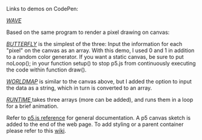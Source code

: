 Links to demos on CodePen:

[_WAVE_](https://codepen.io/TWAIN/full/34b89043add9e24eef06c6c485d5ac2d/)

Based on the same program to render a pixel drawing on canvas:

[_BUTTERFLY_](https://codepen.io/TWAIN/full/960fc34052f2664c214be13b0a160c45/) is the simplest of the three: Input the information for each "pixel" on the canvas as an array. With this demo, I used 0 and 1 in addition to a random color generator. If you want a static canvas, be sure to put noLoop(); in your function setup() to stop p5.js from continuously executing the code within function draw().

[_WORLDMAP_](https://codepen.io/TWAIN/full/dvdQgx/) is similar to the canvas above, but I added the option to input the data as a string, which in turn is converted to an array. 

[_RUNTIME_ ](https://codepen.io/TWAIN/full/00e89cbe39489e7f088be9a91a6ed413/) takes three arrays (more can be added), and runs them in a loop for a brief animation.

Refer to [p5.js reference](https://p5js.org/reference/) for general documentation. A p5 canvas sketch is added to the end of the web page. To add styling or a parent container please refer to this [wiki](https://github.com/processing/p5.js/wiki/Positioning-your-canvas). 

